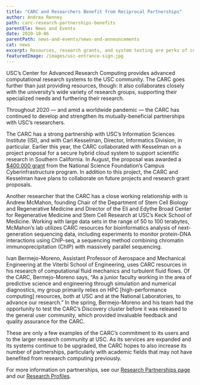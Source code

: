 ```yaml
---
title: "CARC and Researchers Benefit from Reciprocal Partnerships"
author: Andrea Renney
path: carc-research-partnerships-benefits
parentEle: News and Events
date: 2020-10-06
parentPath: news-and-events/news-and-announcements
cat: news
excerpt: Resources, research grants, and system testing are perks of collaborating with the CARC
featuredImage: /images/usc-entrance-sign.jpg
---
```

USC’s Center for Advanced Research Computing provides advanced computational research systems to the USC community. The CARC goes further than just providing resources, though: it also collaborates closely with the university’s wide variety of research groups, supporting their specialized needs and furthering their research.

Throughout 2020 — and amid a worldwide pandemic — the CARC has continued to develop and strengthen its mutually-beneficial partnerships with USC’s researchers.

The CARC has a strong partnership with USC’s Information Sciences Institute (ISI), and with Carl Kesselman, Director, Informatics Division, in particular. Earlier this year, the CARC collaborated with Kesselman on a project proposal for a secure hybrid cloud system to support scientific research in Southern California. In August, the proposal was awarded a [$400,000 grant](https://www.nsf.gov/awardsearch/showAward?AWD_ID=2019220&HistoricalAwards=false) from the National Science Foundation’s Campus Cyberinfrastructure program. In addition to this project, the CARC and Kesselman have plans to collaborate on future projects and research grant proposals.

Another researcher that the CARC has a close working relationship with is Andrew McMahon, founding Chair of the Department of Stem Cell Biology and Regenerative Medicine and Director of the Eli and Edythe Broad Center for Regenerative Medicine and Stem Cell Research at USC’s Keck School of Medicine. Working with large data sets in the range of 50 to 100 terabytes, McMahon’s lab utilizes CARC resources for bioinformatics analysis of next-generation sequencing data, including experiments to monitor protein-DNA interactions using ChIP-seq, a sequencing method combining chromatin immunoprecipitation (ChIP) with massively parallel sequencing.

Ivan Bermejo-Moreno, Assistant Professor of Aerospace and Mechanical Engineering at the Viterbi School of Engineering, uses CARC resources in his research of computational fluid mechanics and turbulent fluid flows. Of the CARC, Bermejo-Moreno says, “As a junior faculty working in the area of predictive science and engineering through simulation and numerical diagnostics, my group primarily relies on HPC \[high-performance computing] resources, both at USC and at the National Laboratories, to advance our research.” In the spring, Bermejo-Moreno and his team had the opportunity to test the CARC’s Discovery cluster before it was released to the general user community, which provided invaluable feedback and quality assurance for the CARC.

These are only a few examples of the CARC’s commitment to its users and to the larger research community at USC. As its services are expanded and its systems continue to be upgraded, the CARC hopes to also increase its number of partnerships, particularly with academic fields that may not have benefited from research computing previously.

For more information on partnerships, see our [Research Partnerships page](https://carc.usc.edu/services/research-partnerships) and our [Research Profiles](https://carc.usc.edu/news-and-events/researcher-profiles).